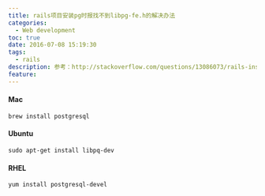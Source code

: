 ```yaml
---
title: rails项目安装pg时报找不到libpg-fe.h的解决办法
categories:
  - Web development
toc: true
date: 2016-07-08 15:19:30
tags:
  - rails
description: 参考：http://stackoverflow.com/questions/13086073/rails-install-pg-cant-find-the-libpq-fe-h-header
feature:
---
```



#### Mac
```
brew install postgresql
```

#### Ubuntu
```
sudo apt-get install libpq-dev
```

#### RHEL
```
yum install postgresql-devel
```